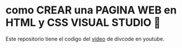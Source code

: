 # como CREAR una PAGINA WEB en HTML y CSS VISUAL STUDIO 🚀
Este repositorio tiene el codigo del [video](https://www.youtube.com/watch?v=R-yPWuurehs) de divcode en youtube.
